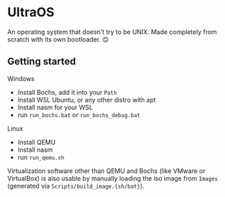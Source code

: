 # UltraOS
An operating system that doesn't try to be UNIX. Made completely from scratch with its own bootloader. 😊

## Getting started

Windows
- Install Bochs, add it into your `Path`
- Install WSL Ubuntu, or any other distro with apt
- Install nasm for your WSL
- run `run_bochs.bat` or `run_bochs_debug.bat`

Linux
- Install QEMU
- Install nasm
- run `run_qemu.sh`

Virtualization software other than QEMU and Bochs (like VMware or VirtualBox) is also usable by manually loading the iso image from `Images` (generated via `Scripts/build_image.{sh/bat}`).
